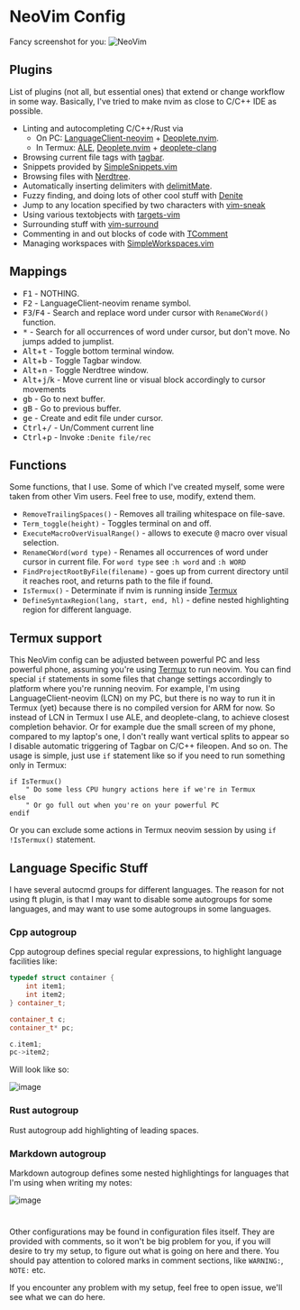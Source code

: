 # NeoVim Config

Fancy screenshot for you:
![NeoVim](https://user-images.githubusercontent.com/19470159/38351495-64efb4da-38b8-11e8-8454-f2e3d597b82c.png)

## Plugins

List of plugins (not all, but essential ones) that extend or change workflow in
some way. Basically, I've tried to make nvim as close to C/C++ IDE as possible.

- Linting and autocompleting C/C++/Rust via
  - On PC:
    [LanguageClient-neovim](https://github.com/autozimu/LanguageClient-neovim) +
    [Deoplete.nvim](https://github.com/Shougo/deoplete.nvim).
  - In Termux:
    [ALE](https://github.com/wr0p/ale),
    [Deoplete.nvim](https://github.com/Shougo/deoplete.nvim) +
    [deoplete-clang](https://github.com/zchee/deoplete-clang)
- Browsing current file tags with
  [tagbar](https://github.com/majutsushi/tagbar).
- Snippets provided by
  [SimpleSnippets.vim](https://github.com/andreyorst/SimpleSnippets.vim)
- Browsing files with [Nerdtree](https://github.com/scrooloose/nerdtree).
- Automatically inserting delimiters with
  [delimitMate](https://github.com/Raimondi/delimitMate).
- Fuzzy finding, and doing lots of other cool stuff with
  [Denite](https://github.com/Shougo/denite.nvim)
- Jump to any location specified by two characters with
  [vim-sneak](https://github.com/justinmk/vim-sneak)
- Using various textobjects with
  [targets-vim](https://github.com/wellle/targets.vim)
- Surrounding stuff with
  [vim-surround](https://github.com/tpope/vim-surround)
- Commenting in and out blocks of code with
  [TComment](https://github.com/tomtom/tcomment_vim)
- Managing workspaces with
  [SimpleWorkspaces.vim](https://github.com/andreyorst/SimpleWorkspaces.vim)

## Mappings

- <kbd>F1</kbd> - NOTHING.
- <kbd>F2</kbd> - LanguageClient-neovim rename symbol.
- <kbd>F3</kbd>/<kbd>F4</kbd> - Search and replace word under cursor with
  `RenameCWord()` function.
- <kbd>\*</kbd> - Search for all occurrences of word under cursor, but don't
  move. No jumps added to jumplist.
- <kbd>Alt</kbd>+<kbd>t</kbd> - Toggle bottom terminal window.
- <kbd>Alt</kbd>+<kbd>b</kbd> - Toggle Tagbar window.
- <kbd>Alt</kbd>+<kbd>n</kbd> - Toggle Nerdtree window.
- <kbd>Alt</kbd>+<kbd>j</kbd>/<kbd>k</kbd> - Move current line or visual block
  accordingly to cursor movements
- <kbd>g</kbd><kbd>b</kbd> - Go to next buffer.
- <kbd>g</kbd><kbd>B</kbd> - Go to previous buffer.
- <kbd>g</kbd><kbd>e</kbd> - Create and edit file under cursor.
- <kbd>Ctrl</kbd>+<kbd>/</kbd> - Un/Comment current line
- <kbd>Ctrl</kbd>+<kbd>p</kbd> - Invoke `:Denite file/rec`

## Functions

Some functions, that I use. Some of which I've created myself, some were taken
from other Vim users. Feel free to use, modify, extend them.

- `RemoveTrailingSpaces()` - Removes all trailing whitespace on file-save.
- `Term_toggle(height)` - Toggles terminal on and off.
- `ExecuteMacroOverVisualRange()` - allows to execute <kbd>@</kbd> macro over
  visual selection.
- `RenameCWord(word type)` - Renames all occurrences of word under cursor in
  current file. For `word type` see `:h word` and `:h WORD`
- `FindProjectRootByFile(filename)` - goes up from current directory until it
  reaches root, and returns path to the file if found.
- `IsTermux()` - Determinate if nvim is running inside
  [Termux](https://github.com/termux/termux-app)
- `DefineSyntaxRegion(lang, start, end, hl)` - define nested highlighting
  region for different language.

## Termux support

This NeoVim config can be adjusted between powerful PC and less powerful  phone,
assuming  you're  using  [Termux](https://github.com/termux/termux-app)  to  run
neovim.  You can find special `if` statements in some files that change settings
accordingly to platform where you're running neovim.   For  example,  I'm  using
LanguageClient-neovim (LCN) on my PC, but there is no way to run  it  in  Termux
(yet) because there is no compiled version for ARM for now. So instead of LCN in
Termux I use ALE, and deoplete-clang, to achieve closest completion behavior. Or
for example due the small screen of my phone, compared to  my  laptop's  one,  I
don't really want vertical splits to appear so I  disable  automatic  triggering
of Tagbar on C/C++ fileopen.  And so on.  The usage is  simple,  just  use  `if`
statement like so if you need to run something only in Termux:

```vim
if IsTermux()
	" Do some less CPU hungry actions here if we're in Termux
else
	" Or go full out when you're on your powerful PC
endif
```

Or  you  can  exclude  some  actions  in  Termux   neovim   session   by   using
`if !IsTermux()` statement.

## Language Specific Stuff

I have several autocmd groups for different languages.  The reason for not using
ft plugin, is that I may want to disable some autogroups for some languages, and
may want to use some autogroups in some languages.

### Cpp autogroup

Cpp  autogroup  defines  special  regular  expressions,  to  highlight  language
facilities like:
```cpp
typedef struct container {
	int item1;
	int item2;
} container_t;

container_t c;
container_t* pc;

c.item1;
pc->item2;
```

Will look like so:

![image](https://user-images.githubusercontent.com/19470159/38468381-8797eeca-3b4d-11e8-9536-e82d79df3a75.png)

### Rust autogroup

Rust autogroup add highlighting of leading spaces.

### Markdown autogroup

Markdown autogroup defines some nested highlightings for languages that I'm
using when writing my notes:

![image](https://user-images.githubusercontent.com/19470159/43099218-24295600-8eca-11e8-847b-bc7e9da29c81.png)

#

Other configurations may be found  in  configuration  files  itself.   They  are
provided with comments, so it won't be big problem for you, if you  will  desire
to try my setup, to figure out what is going on here and there.  You should  pay
attention to colored marks in comment sections, like `WARNING:`, `NOTE:` etc.

If you encounter any problem with my setup, feel free to open issue,  we'll  see
what we can do here.
